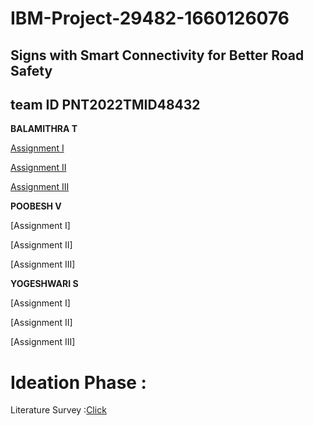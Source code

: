 # IBM-Project-29482-1660126076
## Signs with Smart Connectivity for Better Road Safety
## team ID PNT2022TMID48432
**BALAMITHRA T**

[Assignment I](https://github.com/IBM-EPBL/IBM-Project-29482-1660126076/blob/main/Editing%20Components.png)

[Assignment II](https://github.com/IBM-EPBL/IBM-Project-29482-1660126076/commit/a06102764bcaa3471a96866b0222413dfb5eb0d6)

[Assignment III](https://github.com/IBM-EPBL/IBM-Project-29482-1660126076/tree/main/ASSIGNMENT%20III/BALAMITHRA%20T%20(TL))

**POOBESH V**

[Assignment I]

[Assignment II]

[Assignment III]

**YOGESHWARI S**

[Assignment I]

[Assignment II]

[Assignment III]

# Ideation Phase :

Literature Survey :[Click](https://github.com/IBM-EPBL/IBM-Project-29482-1660126076/tree/main/IDEATION%20PHASE)
